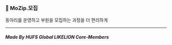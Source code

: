 ### :open_file_folder: MoZip.모집

동아리를 운영하고 부원을 모집하는 과정을 더 편리하게



--------------------

##### Made By HUFS Global LIKELION Core-Members